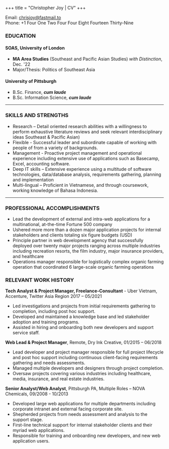 +++
title = "Christopher Joy | CV"
+++

<!-- ## CV -->

Email: [chrisjoy@fastmail.to](mailto:chrisjoy@fastmail.to)  
Phone: +1 Four One Two Four Four Eight Fourteen Thirty-Nine
<!-- 
#### Experienced former Tech Analyst with years of professional, consulting, operations and project management experience

* Decade-plus experience as a working professional including stints as a consultant and project manager
* Successfully led multiple teams through project inception to completion, and post-hoc support
* Successfully rose from intern to Senior Analyst, to starting my own development firm and eventually landed in freelance/consulting roles

--- -->

### EDUCATION

#### SOAS, University of London

* **MA Area Studies** (Southeast and Pacific Asian Studies) *with Distinction*, Dec. '22
* Major/Thesis: Politics of Southeast Asia

#### University of Pittsburgh

* B.Sc. Finance, ***cum laude***
* B.Sc. Information Science, ***cum laude***

---

### SKILLS AND STRENGTHS

* Research – Detail oriented research abilities with a willingness to perform exhaustive literature reviews and seek relevant interdisciplinary ideas Southeast & Pacific Asian)
* Flexible - Successful leader and subordinate capable of working with people of from a variety of backgrounds.
* Management - Proactive project management and operational experience including extensive use of applications such as Basecamp, Excel, accounting software.
* Deep IT skills – Extensive experience using a multitude of software technologies, data/database analysis, requirements gathering, planning and implementation
* Multi-lingual – Proficient in Vietnamese, and through coursework, working knowledge of Bahasa Indonesia.

---

### PROFESSIONAL ACCOMPLISHMENTS

* Lead the development of external and intra-web applications for a multinational, at-the-time Fortune 500 company
* Ushered more more than a dozen major application projects for internal stakeholders and clients totaling six figure budgets (USD)
* Principle partner in web development agency that successfully deployed over twenty major projects ranging across multiple industries including recreation resorts, the film industry, major insurance providers, and healthcare
* Operations manager responsible for logistically complex organic farming operation that coordinated 6 large-scale organic farming operations

### RELEVANT WORK HISTORY

<!-- **Freelance/Consultant**, Web Developer & Project Manager

**Dry Ink Creative**, Remote, Web Lead & Project Manager

**NOVA Chemicals**, Pittsburgh PA, Senior Analyst

**NOVA Chemicals**, Pittsburgh PA, Web Analyst -->
**Tech Analyst & Project Manager, Freelance-Consultant** - Uber Vietnam, Accenture, Twitter Asia Region 2017 – 05/2021

* Led investigations and projects from initial requirements gathering to completion, including post hoc support.
* Developed and maintained a knowledge base and led stakeholder adoption and training programs.
* Assisted in hiring and onboarding both new developers and support service staff.

**Web Lead & Project Manager**, Remote, Dry Ink Creative, 01/2015 – 06/2018

* Lead developer and project manager responsible for full project lifecycle and post hoc support including continuous client-facing requirements gathering and needs assessments.
* Managed multiple developers and designers through project completion.
* Oversaw projects covering various industries including healthcare, media, insurance, and real estate industries.

**Senior Analyst/Web Analyst**, Pittsburgh PA, Multiple Roles – NOVA Chemicals, 09/2008 - 10/2013

* Developed large web applications for multiple departments including corporate intranet and external facing corporate site.
* Shepherded projects from needs assessment and analysis to the support stage.
* First-line technical support for internal stakeholder clients and their myriad web applications.
* Responsible for training and onboarding new developers, and new web application users.
